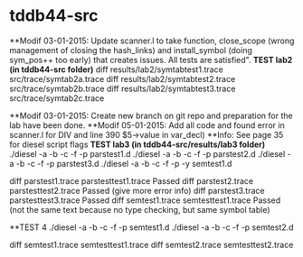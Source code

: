 tddb44-src
==========

**Modif 03-01-2015: Update scanner.l to take function, close_scope (wrong management of closing the hash_links) and install_symbol (doing sym_pos++ too early) that creates issues. All tests are satisfied".
**TEST lab2 (in tddb44-src folder)**
diff results/lab2/symtabtest1.trace src/trace/symtab2a.trace
diff results/lab2/symtabtest2.trace src/trace/symtab2b.trace
diff results/lab2/symtabtest3.trace src/trace/symtab2c.trace


**Modif 03-01-2015: Create new branch on git repo and preparation for the lab have been done.
**Modif 05-01-2015: Add all code and found error in scanner.l for DIV and line 390 $5->value in var_decl)
**Info: See page 35 for diesel script flags
**TEST lab3 (in tddb44-src/results/lab3 folder)**
./diesel -a -b -c -f -p parstest1.d	
./diesel -a -b -c -f -p parstest2.d
./diesel -a -b -c -f -p parstest3.d
./diesel -a -b -c -f -p -y semtest1.d

diff parstest1.trace parstesttest1.trace		Passed
diff parstest2.trace parstesttest2.trace		Passed (give more error info)
diff parstest3.trace parstesttest3.trace		Passed
diff semtest1.trace semtesttest1.trace			Passed (not the same text because no type checking, but same symbol table)

**TEST 4
./diesel -a -b -c -f -p semtest1.d 
./diesel -a -b -c -f -p semtest2.d 

diff semtest1.trace semtesttest1.trace
diff semtest2.trace semtesttest2.trace

